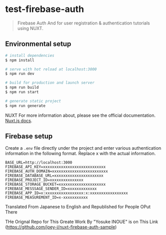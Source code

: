 # test-firebase-auth

> Firebase Auth And for user registration & authentication tutorials using NUXT.

## Environmental setup

```bash
# install dependencies
$ npm install

# serve with hot reload at localhost:3000
$ npm run dev

# build for production and launch server
$ npm run build
$ npm run start

# generate static project
$ npm run generate
```

NUXT For more information about, please see the official documentation. [Nuxt.js docs](https://nuxtjs.org).

## Firebase setup

Create a `.env` file directly under the project and enter various authentication information in the following format.
Replace x with the actual information.

```
BASE_URL=http://localhost:3000
FIREBASE_API_KEY=xxxxxxxxxxxxxxxxxxxxxxxxxxxx
FIREBASE_AUTH_DOMAIN=xxxxxxxxxxxxxxxxxxxxxxxxx
FIREBASE_DATABASE_URL=xxxxxxxxxxxxxxxxxxxxxx
FIREBASE_PROJECT_ID=xxxxxxxxxxxxxxx
FIREBASE_STORAGE_BUCKET=xxxxxxxxxxxxxxxxxxxxx
FIREBASE_MESSSAGE_SENDER_ID=xxxxxxxxxxxxx
FIREBASE_APP_ID=x:xxxxxxxxxxxxxxxxx:x:xxxxxxxxxxxxxxxxx
FIREBASE_MEASUREMENT_ID=x-xxxxxxxxxxx
```

Translated From Japanese to English and Republished for People OPut There

THe Orignal Repo for This Greate Work By "Yosuke INOUE" is on This Link (https://github.com/joey-i/nuxt-firebase-auth-sample)
